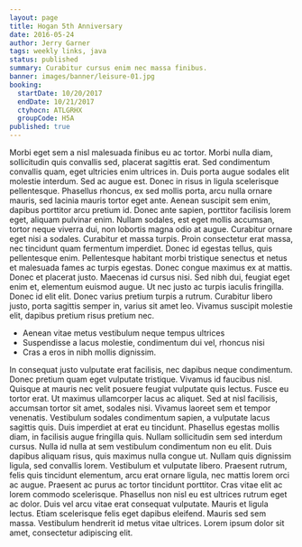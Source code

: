 ```yaml
---
layout: page
title: Hogan 5th Anniversary
date: 2016-05-24
author: Jerry Garner
tags: weekly links, java
status: published
summary: Curabitur cursus enim nec massa finibus.
banner: images/banner/leisure-01.jpg
booking:
  startDate: 10/20/2017
  endDate: 10/21/2017
  ctyhocn: ATLGRHX
  groupCode: H5A
published: true
---
```

Morbi eget sem a nisl malesuada finibus eu ac tortor. Morbi nulla diam, sollicitudin quis convallis sed, placerat sagittis erat. Sed condimentum convallis quam, eget ultricies enim ultrices in. Duis porta augue sodales elit molestie interdum. Sed ac augue est. Donec in risus in ligula scelerisque pellentesque. Phasellus rhoncus, ex sed mollis porta, arcu nulla ornare mauris, sed lacinia mauris tortor eget ante. Aenean suscipit sem enim, dapibus porttitor arcu pretium id. Donec ante sapien, porttitor facilisis lorem eget, aliquam pulvinar enim. Nullam sodales, est eget mollis accumsan, tortor neque viverra dui, non lobortis magna odio at augue. Curabitur ornare eget nisi a sodales. Curabitur et massa turpis. Proin consectetur erat massa, nec tincidunt quam fermentum imperdiet.
Donec id egestas tellus, quis pellentesque enim. Pellentesque habitant morbi tristique senectus et netus et malesuada fames ac turpis egestas. Donec congue maximus ex at mattis. Donec et placerat justo. Maecenas id cursus nisi. Sed nibh dui, feugiat eget enim et, elementum euismod augue. Ut nec justo ac turpis iaculis fringilla. Donec id elit elit. Donec varius pretium turpis a rutrum. Curabitur libero justo, porta sagittis semper in, varius sit amet leo. Vivamus suscipit molestie elit, dapibus pretium risus pretium nec.

* Aenean vitae metus vestibulum neque tempus ultrices
* Suspendisse a lacus molestie, condimentum dui vel, rhoncus nisi
* Cras a eros in nibh mollis dignissim.

In consequat justo vulputate erat facilisis, nec dapibus neque condimentum. Donec pretium quam eget vulputate tristique. Vivamus id faucibus nisl. Quisque at mauris nec velit posuere feugiat vulputate quis lectus. Fusce eu tortor erat. Ut maximus ullamcorper lacus ac aliquet. Sed at nisl facilisis, accumsan tortor sit amet, sodales nisi. Vivamus laoreet sem et tempor venenatis. Vestibulum sodales condimentum sapien, a vulputate lacus sagittis quis. Duis imperdiet at erat eu tincidunt. Phasellus egestas mollis diam, in facilisis augue fringilla quis. Nullam sollicitudin sem sed interdum cursus. Nulla id nulla at sem vestibulum condimentum non eu elit. Duis dapibus aliquam risus, quis maximus nulla congue ut. Nullam quis dignissim ligula, sed convallis lorem. Vestibulum et vulputate libero.
Praesent rutrum, felis quis tincidunt elementum, arcu erat ornare ligula, nec mattis lorem orci ac augue. Praesent ac purus ac tortor tincidunt porttitor. Cras vitae elit ac lorem commodo scelerisque. Phasellus non nisl eu est ultrices rutrum eget ac dolor. Duis vel arcu vitae erat consequat vulputate. Mauris et ligula lectus. Etiam scelerisque felis eget dapibus eleifend. Mauris sed sem massa. Vestibulum hendrerit id metus vitae ultrices. Lorem ipsum dolor sit amet, consectetur adipiscing elit.
